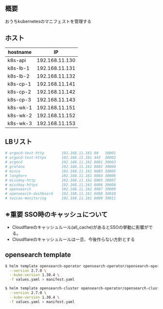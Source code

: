 ## 概要

おうちkubernetesのマニフェストを管理する

## ホスト

| hostname | IP             |
| -------- | -------------- |
| k8s-api  | 192.168.11.130 |
| k8s-lb-1 | 192.168.11.131 |
| k8s-lb-2 | 192.168.11.132 |
| k8s-cp-1 | 192.168.11.141 |
| k8s-cp-2 | 192.168.11.142 |
| k8s-cp-3 | 192.168.11.143 |
| k8s-wk-1 | 192.168.11.151 |
| k8s-wk-2 | 192.168.11.152 |
| k8s-wk-3 | 192.168.11.153 |

## LBリスト

```bash
# argocd-test-http        192.168.11.161 80   30001
# argocd-test-https       192.168.11.161 443  30002
# argocd                  192.168.11.161 8081 30003
# grafana                 192.168.11.161 8082 30004
# minio                   192.168.11.161 8083 30005
# longhorn                192.168.11.161 8084 30006
# misskey-http            192.168.11.161 8085 30007
# misskey-https           192.168.11.161 8086 30008
# opensearch              192.168.11.161 8087 30009
# opensearch-dashboard    192.168.11.161 8088 30010
# twicas-monitoring       192.168.11.161 8089 30011
```

## ※重要 SSO時のキャッシュについて

- Cloudflareのキャッシュルール(all_cache)があるとSSOの挙動に影響がでる。
- Cloudflareのキャッシュルールは一旦、今後作らない方針とする

## opensearch template

```bash
$ helm template opensearch-operator opensearch-operator/opensearch-operator \
  --version 2.7.0 \
  --kube-version 1.30.4 \
  -f values.yaml > manifest.yaml

$ helm template opensearch-cluster opensearch-operator/opensearch-cluster \
  --version 2.7.0 \
  --kube-version 1.30.4 \
  -f values.yaml > manifest.yaml
```
